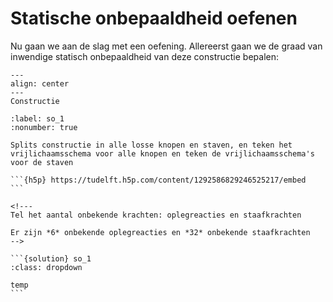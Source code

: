 # Statische onbepaaldheid oefenen

Nu gaan we aan de slag met een oefening. Allereerst gaan we de graad van inwendige statisch onbepaaldheid van deze constructie bepalen:


```{figure} Oefening_1.svg
---
align: center
---
Constructie
```

````{exercise}
:label: so_1
:nonumber: true

Splits constructie in alle losse knopen en staven, en teken het vrijlichaamsschema voor alle knopen en teken de vrijlichaamsschema's voor de staven

```{h5p} https://tudelft.h5p.com/content/1292586829246525217/embed
```

<!---
Tel het aantal onbekende krachten: oplegreacties en staafkrachten

Er zijn *6* onbekende oplegreacties en *32* onbekende staafkrachten
-->

```{solution} so_1
:class: dropdown

temp
```

````

